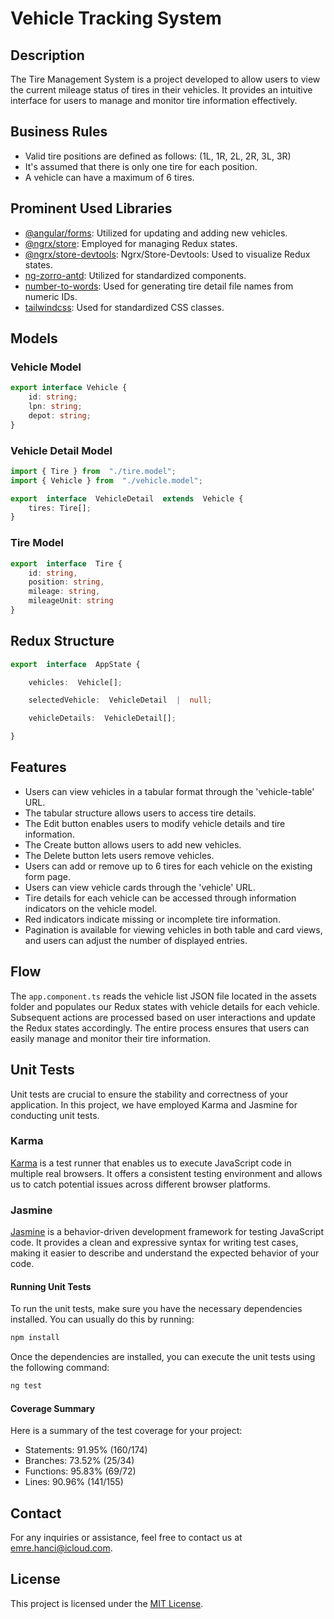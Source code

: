 
# Vehicle Tracking System

## Description

The Tire Management System is a project developed to allow users to view the current mileage status of tires in their vehicles. It provides an intuitive interface for users to manage and monitor tire information effectively.

## Business Rules

- Valid tire positions are defined as follows: (1L, 1R, 2L, 2R, 3L, 3R)
- It's assumed that there is only one tire for each position.
- A vehicle can have a maximum of 6 tires.

## Prominent Used Libraries

- [@angular/forms](https://www.npmjs.com/package/@angular/forms): Utilized for updating and adding new vehicles.
- [@ngrx/store](https://www.npmjs.com/package/@ngrx/store): Employed for managing Redux states.
- [@ngrx/store-devtools](https://www.npmjs.com/package/@ngrx/store-devtools): Ngrx/Store-Devtools: Used to visualize Redux states.
- [ng-zorro-antd](https://www.npmjs.com/package/ng-zorro-antd): Utilized for standardized components.
- [number-to-words](https://www.npmjs.com/package/number-to-words): Used for generating tire detail file names from numeric IDs.
- [tailwindcss](https://www.npmjs.com/package/tailwindcss): Used for standardized CSS classes.


## Models

### Vehicle Model

```typescript
export interface Vehicle {
    id: string;
    lpn: string;
    depot: string;
}
```
### Vehicle Detail Model
```typescript
import { Tire } from  "./tire.model";
import { Vehicle } from  "./vehicle.model";

export  interface  VehicleDetail  extends  Vehicle {
	tires: Tire[];
}
```

### Tire Model
```typescript
export  interface  Tire {
	id: string,
	position: string,
	mileage: string,
	mileageUnit: string
}
```

## Redux Structure

```typescript
export  interface  AppState {

	vehicles:  Vehicle[];

	selectedVehicle:  VehicleDetail  |  null;

	vehicleDetails:  VehicleDetail[];

}
```

## Features

- Users can view vehicles in a tabular format through the 'vehicle-table' URL.
- The tabular structure allows users to access tire details.
- The Edit button enables users to modify vehicle details and tire information.
- The Create button allows users to add new vehicles.
- The Delete button lets users remove vehicles.
- Users can add or remove up to 6 tires for each vehicle on the existing form page.
- Users can view vehicle cards through the 'vehicle' URL.
- Tire details for each vehicle can be accessed through information indicators on the vehicle model.
- Red indicators indicate missing or incomplete tire information.
- Pagination is available for viewing vehicles in both table and card views, and users can adjust the number of displayed entries.

## Flow

The `app.component.ts` reads the vehicle list JSON file located in the assets folder and populates our Redux states with vehicle details for each vehicle. Subsequent actions are processed based on user interactions and update the Redux states accordingly. The entire process ensures that users can easily manage and monitor their tire information.

## Unit Tests

Unit tests are crucial to ensure the stability and correctness of your application. In this project, we have employed Karma and Jasmine for conducting unit tests.

### Karma

[Karma](https://karma-runner.github.io/latest/index.html) is a test runner that enables us to execute JavaScript code in multiple real browsers. It offers a consistent testing environment and allows us to catch potential issues across different browser platforms.

### Jasmine

[Jasmine](https://jasmine.github.io/) is a behavior-driven development framework for testing JavaScript code. It provides a clean and expressive syntax for writing test cases, making it easier to describe and understand the expected behavior of your code.

#### Running Unit Tests

To run the unit tests, make sure you have the necessary dependencies installed. You can usually do this by running:

```sh
npm install
```
Once the dependencies are installed, you can execute the unit tests using the following command:
```sh
ng test
```

#### Coverage Summary
Here is a summary of the test coverage for your project:
- Statements: 91.95% (160/174)
- Branches: 73.52% (25/34)
- Functions: 95.83% (69/72)
- Lines: 90.96% (141/155)


## Contact

For any inquiries or assistance, feel free to contact us at [emre.hanci@icloud.com](mailto:emre.hanci@icloud.com).

## License

This project is licensed under the [MIT License](LICENSE).
